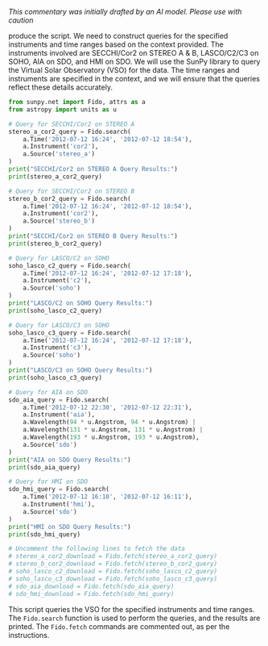 _This commentary was initially drafted by an AI model. Please use with caution_

produce the script. We need to construct queries for the specified instruments and time ranges based on the context provided. The instruments involved are SECCHI/Cor2 on STEREO A & B, LASCO/C2/C3 on SOHO, AIA on SDO, and HMI on SDO. We will use the SunPy library to query the Virtual Solar Observatory (VSO) for the data. The time ranges and instruments are specified in the context, and we will ensure that the queries reflect these details accurately.

```python
from sunpy.net import Fido, attrs as a
from astropy import units as u

# Query for SECCHI/Cor2 on STEREO A
stereo_a_cor2_query = Fido.search(
    a.Time('2012-07-12 16:24', '2012-07-12 18:54'),
    a.Instrument('cor2'),
    a.Source('stereo_a')
)
print("SECCHI/Cor2 on STEREO A Query Results:")
print(stereo_a_cor2_query)

# Query for SECCHI/Cor2 on STEREO B
stereo_b_cor2_query = Fido.search(
    a.Time('2012-07-12 16:24', '2012-07-12 18:54'),
    a.Instrument('cor2'),
    a.Source('stereo_b')
)
print("SECCHI/Cor2 on STEREO B Query Results:")
print(stereo_b_cor2_query)

# Query for LASCO/C2 on SOHO
soho_lasco_c2_query = Fido.search(
    a.Time('2012-07-12 16:24', '2012-07-12 17:18'),
    a.Instrument('c2'),
    a.Source('soho')
)
print("LASCO/C2 on SOHO Query Results:")
print(soho_lasco_c2_query)

# Query for LASCO/C3 on SOHO
soho_lasco_c3_query = Fido.search(
    a.Time('2012-07-12 16:24', '2012-07-12 17:18'),
    a.Instrument('c3'),
    a.Source('soho')
)
print("LASCO/C3 on SOHO Query Results:")
print(soho_lasco_c3_query)

# Query for AIA on SDO
sdo_aia_query = Fido.search(
    a.Time('2012-07-12 22:30', '2012-07-12 22:31'),
    a.Instrument('aia'),
    a.Wavelength(94 * u.Angstrom, 94 * u.Angstrom) | 
    a.Wavelength(131 * u.Angstrom, 131 * u.Angstrom) | 
    a.Wavelength(193 * u.Angstrom, 193 * u.Angstrom),
    a.Source('sdo')
)
print("AIA on SDO Query Results:")
print(sdo_aia_query)

# Query for HMI on SDO
sdo_hmi_query = Fido.search(
    a.Time('2012-07-12 16:10', '2012-07-12 16:11'),
    a.Instrument('hmi'),
    a.Source('sdo')
)
print("HMI on SDO Query Results:")
print(sdo_hmi_query)

# Uncomment the following lines to fetch the data
# stereo_a_cor2_download = Fido.fetch(stereo_a_cor2_query)
# stereo_b_cor2_download = Fido.fetch(stereo_b_cor2_query)
# soho_lasco_c2_download = Fido.fetch(soho_lasco_c2_query)
# soho_lasco_c3_download = Fido.fetch(soho_lasco_c3_query)
# sdo_aia_download = Fido.fetch(sdo_aia_query)
# sdo_hmi_download = Fido.fetch(sdo_hmi_query)
```

This script queries the VSO for the specified instruments and time ranges. The `Fido.search` function is used to perform the queries, and the results are printed. The `Fido.fetch` commands are commented out, as per the instructions.
